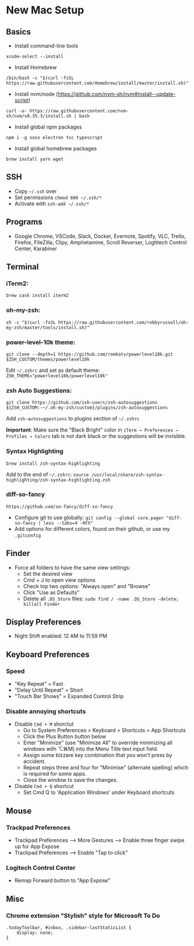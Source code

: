 # New Mac Setup

## Basics

- Install command-line tools

```terminal
xcode-select --install
```

- Install Homebrew

```terminal
/bin/bash -c "$(curl -fsSL https://raw.githubusercontent.com/Homebrew/install/master/install.sh)"
```

- Install nvm/node (https://github.com/nvm-sh/nvm#install--update-script)

```terminal
curl -o- https://raw.githubusercontent.com/nvm-sh/nvm/v0.35.3/install.sh | bash
```

- Install global npm packages

```terminal
npm i -g sass electron tsc typescript
```

- Install global homebrew packages

```terminal
brew install yarn wget
```

## SSH

- Copy `~/.ssh` over
- Set permissions `chmod 600 ~/.ssh/*`
- Activate with `ssh-add ~/.ssh/*`

## Programs

- Google Chrome, VSCode, Slack, Docker, Evernote, Spotify, VLC, Trello, Firefox, FileZilla, Clipy, Amphetamine, Scroll Reverser, Logtitech Control Center, Karabiner

## Terminal

### iTerm2:

```terminal
brew cask install iterm2
```

### oh-my-zsh:

```terminal
sh -c "$(curl -fsSL https://raw.githubusercontent.com/robbyrussell/oh-my-zsh/master/tools/install.sh)"
```

### power-level-10k theme:

```terminal
git clone --depth=1 https://github.com/romkatv/powerlevel10k.git $ZSH_CUSTOM/themes/powerlevel10k
```

Edit `~/.zshrc` and set as default theme: `ZSH_THEME="powerlevel10k/powerlevel10k"`

### zsh Auto Suggestions:

```terminal
git clone https://github.com/zsh-users/zsh-autosuggestions ${ZSH_CUSTOM:-~/.oh-my-zsh/custom}/plugins/zsh-autosuggestions
```

Add `zsh-autosuggestions` to plugins section of `~/.zshrc`

**Important**: Make sure the "Black Bright" color in `iTerm → Preferences → Profiles → Colors` tab is not dark black or the suggestions will be invisible.

### Syntax Highlighting

```terminal
brew install zsh-syntax-highlighting
```

Add to the end of `~/.zshrc`: `source /usr/local/share/zsh-syntax-highlighting/zsh-syntax-highlighting.zsh`

### diff-so-fancy

```terminal
https://github.com/so-fancy/diff-so-fancy
```

- Configure git to use globally: `git config --global core.pager "diff-so-fancy | less --tabs=4 -RFX"`
- Add options for different colors, found on their github, or use my `.gitconfig`

## Finder

- Force all folders to have the same view settings:
  - Set the desired view
  - Cmd + J to open view options
  - Check top two options: "Always open" and "Browse"
  - Click "Use as Defaults"
  - Delete all `.DS_Store` files: `sudo find / -name .DS_Store -delete; killall Finder`

## Display Preferences

- Night Shift enabled: 12 AM to 11:59 PM

## Keyboard Preferences

### Speed

- "Key Repeat" = Fast
- "Delay Until Repeat" = Short
- "Touch Bar Shows" = Expanded Control Strip

### Disable annoying shortcuts

- Disable `Cmd + M` shorctut
  - Go to System Preferences > Keyboard > Shortcuts > App Shortcuts
  - Click the Plus Button button below
  - Enter "Minimize" (use "Minimize All" to override minimizing all windows with ⌥⌘M) into the Menu Title text input field.
  - Assign some bizzare key combination that you won't press by accident.
  - Repeat steps three and four for "Minimise" (alternate spelling) which is required for some apps.
  - Close the window to save the changes.
- Disable `Cmd + Q` shortcut
  - Set Cmd Q to 'Application Windows' under Keyboard shortcuts

## Mouse

### Trackpad Preferences

- Trackpad Preferences --> More Gestures --> Enable three finger swipe up for App Expose
- Trackpad Preferences --> Enable "Tap to click"

### Logitech Control Center

- Remap Forward button to "App Expose"

## Misc

### Chrome extension "Stylish" style for Microsoft To Do

```terminal
.todayToolbar, #inbox, .sidebar-lastStaticList {
    display: none;
}
```
